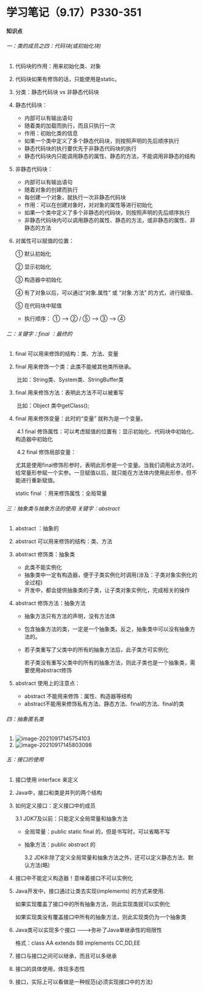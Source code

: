 # 学习笔记（9.17）P330-351

#### 知识点

###### 一：类的成员之四：代码块(或初始化块)

1. 代码块的作用：用来初始化类、对象

2. 代码块如果有修饰的话，只能使用是static。

3. 分类：静态代码块  vs  非静态代码块

4. 静态代码块：

   * 内部可以有输出语句
   * 随着类的加载而执行，而且只执行一次
   * 作用：初始化类的信息
   * 如果一个类中定义了多个静态代码块，则按照声明的先后顺序执行
   * 静态代码块的执行要优先于非静态代码块的执行
   * 静态代码块内只能调用静态的属性、静态的方法，不能调用非静态的结构

5. 非静态代码块：

   * 内部可以有输出语句
   * 随着对象的创建而执行
   * 每创建一个对象，就执行一次非静态代码块
   * 作用：可以在创建对象时，对对象的属性等进行初始化
   * 如果一个类中定义了多个非静态的代码块，则按照声明的先后顺序执行
   * 非静态代码块内可以调用静态的属性、静态的方法，或非静态的属性、非静态的方法

6. 对属性可以赋值的位置：

   ① 默认初始化

   ② 显示初始化

   ③ 构造器中初始化

   ④ 有了对象以后，可以通过“对象.属性” 或 “对象.方法” 的方式，进行赋值、

   ⑤ 在代码块中赋值

   * 执行顺序： ① -->   ② / ⑤  -->  ③  -->  ④

   

###### 二：关键字：final   ：最终的 

1. final 可以用来修饰的结构：类、方法、变量

2. final 用来修饰一个类：此类不能被其他类所继承。

   ​        比如：String类、System类、StringBuffer类

3. final  用来修饰方法：表明此方法不可以被重写

   ​         比如：Object 类中getClass();

4. final  用来修饰变量：此时的“变量” 就称为是一个变量。

   ​         4.1 final 修饰属性：可以考虑赋值的位置有：显示初始化、代码块中初始化、构造器中初始化

   ​         4.2 final 修饰局部变量：

   ​                尤其是使用final修饰形参时，表明此形参是一个变量。当我们调用此方法时，给常量形参赋一个实参。一旦赋值以后，就只能在方法体内使用此形参，但不能进行重新赋值。

   

   static final  ：用来修饰属性：全局常量

   

###### 三：抽象类与抽象方法的使用   关键字：abstract

1. abstract ：抽象的

2. abstract 可以用来修饰的结构：类、方法

3. abstract 修饰类：抽象类

   * 此类不能实例化
   * 抽象类中一定有构造器，便于子类实例化时调用(涉及：子类对象实例化的全过程)
   * 开发中，都会提供抽象类的子类，让子类对象实例化，完成相关的操作

4. abstract 修饰方法：抽象方法

   * 抽象方法只有方法的声明，没有方法体

   * 包含抽象方法的类，一定是一个抽象类。反之，抽象类中可以没有抽象方法的。

   * 若子类重写了父类中的所有的抽象方法后，此子类方可实例化

     若子类没有重写父类中的所有的抽象方法，则此子类也是一个抽象类，需要使用abstract修饰

     

5. abstract 使用上的注意点：

   * abstract 不能用来修饰：属性、构造器等结构
   * abstract不能用来修饰私有方法、静态方法、final的方法、final的类

   

###### 四：抽象匿名类

1. ![image-20210917145754103](C:\Users\Administrator\AppData\Roaming\Typora\typora-user-images\image-20210917145754103.png)
2. ![image-20210917145803098](C:\Users\Administrator\AppData\Roaming\Typora\typora-user-images\image-20210917145803098.png)



###### 五：接口的使用

1.   接口使用 interface 来定义

2. Java中，接口和类是并列的两个结构

3. 如何定义接口：定义接口中的成员

      3.1  JDK7及以前：只能定义全局常量和抽象方法

      * 全局常量：public static final 的，但是书写时，可以省略不写

      * 抽象方法：public abstract 的

        3.2 JDK8:除了定义全局常量和抽象方法之外，还可以定义静态方法、默认方法(略)

4. 接口中不能定义构造器！意味着接口不可以实例化

5. Java开发中，接口通过让类去实现(implements) 的方式来使用.

   如果实现覆盖了接口中的所有抽象方法，则此实现类就可以实例化

   如果实现类没有覆盖接口中所有的抽象方法，则此实现类仍为一个抽象类

6. Java类可以实现多个接口 --->弥补了Java单继承性的局限性

   格式：class AA extends BB implements CC,DD,EE

7. 接口与接口之间可以继承，而且可以多继承

8. 接口的具体使用，体现多态性

9. 接口，实际上可以看做是一种规范(必须实现接口中的方法)

   

